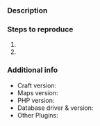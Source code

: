 ### Description



### Steps to reproduce

1.
2.


### Additional info

- Craft version:
- Maps version:
- PHP version:
- Database driver & version:
- Other Plugins:
